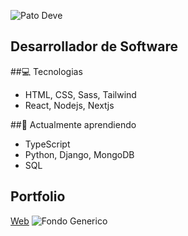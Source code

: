 ![Pato Deve](https://www.perfilgithugpato-nmgucgffg-pato-devs-projects.vercel.app/fibonacci2.gif)
## Desarrollador de Software

##💻 Tecnologias
- HTML, CSS, Sass, Tailwind
- React, Nodejs, Nextjs


##🌱 Actualmente aprendiendo
- TypeScript
- Python, Django, MongoDB
- SQL

## Portfolio
[Web](https://patofolio.vercel.app)
[](https://patofolio.vercel.app/itbank.png)
![Fondo Generico](https://www.perfilgithugpato-nmgucgffg-pato-devs-projects.vercel.app/fondogenerico.jpg)
[](https://i.imgur.com/F2g1k1K.gif)
